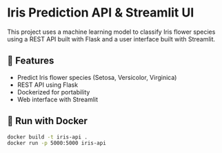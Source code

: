 # Iris Prediction API & Streamlit UI

This project uses a machine learning model to classify Iris flower species using a REST API built with Flask and a user interface built with Streamlit.

## 🚀 Features
- Predict Iris flower species (Setosa, Versicolor, Virginica)
- REST API using Flask
- Dockerized for portability
- Web interface with Streamlit

## 🐳 Run with Docker
```bash
docker build -t iris-api .
docker run -p 5000:5000 iris-api

